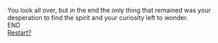 You look all over, but in the end the only thing that remained was your desperation to find the spirit and your curiosity left to wonder.  
END  
[Restart?](../home.md)